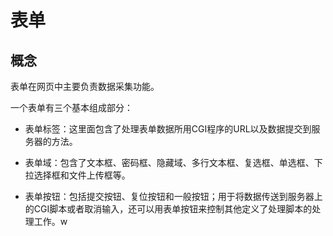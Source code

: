 # 表单

## 概念
表单在网页中主要负责数据采集功能。

一个表单有三个基本组成部分： 

- 表单标签：这里面包含了处理表单数据所用CGI程序的URL以及数据提交到服务器的方法。 

- 表单域：包含了文本框、密码框、隐藏域、多行文本框、复选框、单选框、下拉选择框和文件上传框等。 

- 表单按钮：包括提交按钮、复位按钮和一般按钮；用于将数据传送到服务器上的CGI脚本或者取消输入，还可以用表单按钮来控制其他定义了处理脚本的处理工作。w